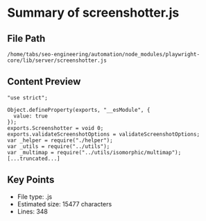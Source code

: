 # Summary of screenshotter.js
  
## File Path
`/home/tabs/seo-engineering/automation/node_modules/playwright-core/lib/server/screenshotter.js`

## Content Preview
```
"use strict";

Object.defineProperty(exports, "__esModule", {
  value: true
});
exports.Screenshotter = void 0;
exports.validateScreenshotOptions = validateScreenshotOptions;
var _helper = require("./helper");
var _utils = require("../utils");
var _multimap = require("../utils/isomorphic/multimap");
[...truncated...]
```

## Key Points
- File type: .js
- Estimated size: 15477 characters
- Lines: 348
